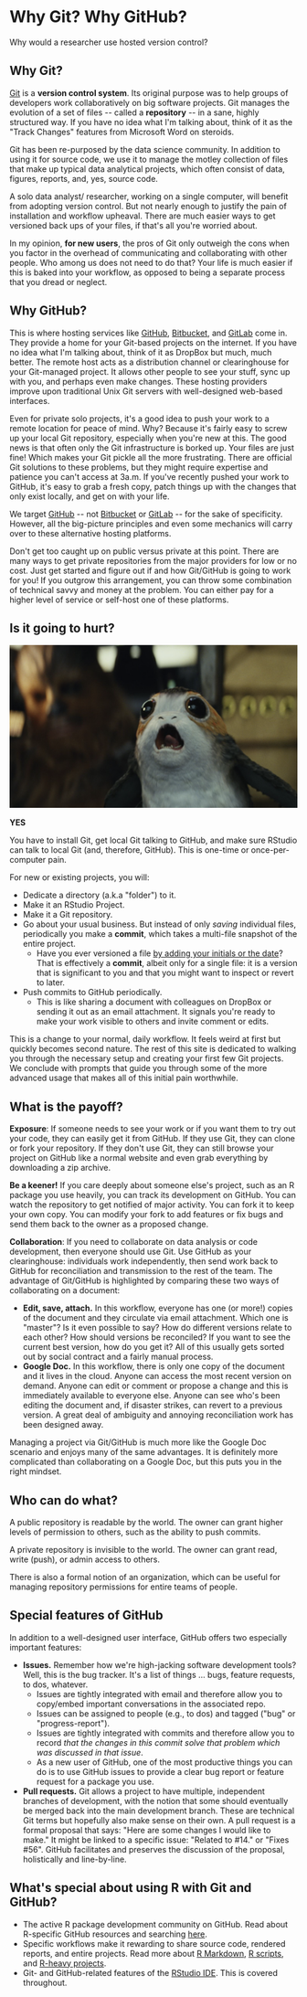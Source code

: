 # Why Git? Why GitHub? 

Why would a researcher use hosted version control?

## Why Git?

[Git](http://git-scm.com) is a __version control system__. Its original purpose was to help groups of developers work collaboratively on big software projects. Git manages the evolution of a set of files -- called a __repository__ -- in a sane, highly structured way. If you have no idea what I'm talking about, think of it as the "Track Changes" features from Microsoft Word on steroids.

Git has been re-purposed by the data science community. In addition to using it for source code, we use it to manage the motley collection of files that make up typical data analytical projects, which often consist of data, figures, reports, and, yes, source code.

A solo data analyst/ researcher, working on a single computer, will benefit from adopting version control. But not nearly enough to justify the pain of installation and workflow upheaval. There are much easier ways to get versioned back ups of your files, if that's all you're worried about.

In my opinion, **for new users**, the pros of Git only outweigh the cons when you factor in the overhead of communicating and collaborating with other people. Who among us does not need to do that? Your life is much easier if this is baked into your workflow, as opposed to being a separate process that you dread or neglect.

## Why GitHub?

This is where hosting services like [GitHub](https://github.com), [Bitbucket](https://bitbucket.org), and [GitLab](https://about.gitlab.com) come in. They provide a home for your Git-based projects on the internet.  If you have no idea what I'm talking about, think of it as DropBox but much, much better. The remote host acts as a distribution channel or clearinghouse for your Git-managed project. It allows other people to see your stuff, sync up with you, and perhaps even make changes. These hosting providers improve upon traditional Unix Git servers with well-designed web-based interfaces.

Even for private solo projects, it's a good idea to push your work to a remote location for peace of mind. Why? Because it's fairly easy to screw up your local Git repository, especially when you're new at this. The good news is that often only the Git infrastructure is borked up. Your files are just fine! Which makes your Git pickle all the more frustrating. There are official Git solutions to these problems, but they might require expertise and patience you can't access at 3a.m. If you've recently pushed your work to GitHub, it's easy to grab a fresh copy, patch things up with the changes that only exist locally, and get on with your life.

We target [GitHub](https://github.com) -- not [Bitbucket](https://bitbucket.org) or [GitLab](https://about.gitlab.com) -- for the sake of specificity. However, all the big-picture principles and even some mechanics will carry over to these alternative hosting platforms.

Don't get too caught up on public versus private at this point. There are many ways to get private repositories from the major providers for low or no cost. Just get started and figure out if and how Git/GitHub is going to work for you! If you outgrow this arrangement, you can throw some combination of technical savvy and money at the problem. You can either pay for a higher level of service or self-host one of these platforms.

## Is it going to hurt?

<img src="images/porg.png" alt="porg"/>

**YES**

You have to install Git, get local Git talking to GitHub, and make sure RStudio can talk to local Git (and, therefore, GitHub). This is one-time or once-per-computer pain.

For new or existing projects, you will:

  * Dedicate a directory (a.k.a "folder") to it.
  * Make it an RStudio Project.
  * Make it a Git repository.
  * Go about your usual business. But instead of only *saving* individual files, periodically you make a **commit**, which takes a multi-file snapshot of the entire project.
    - Have you ever versioned a file [by adding your initials or the date](http://www.phdcomics.com/comics/archive.php?comicid=1531)? That is effectively a **commit**, albeit only for a single file: it is a version that is significant to you and that you might want to inspect or revert to later.
  * Push commits to GitHub periodically.
    - This is like sharing a document with colleagues on DropBox or sending it out as an email attachment. It signals you're ready to make your work visible to others and invite comment or edits.
  
This is a change to your normal, daily workflow. It feels weird at first but quickly becomes second nature. 
The rest of this site is dedicated to walking you through the necessary setup and creating your first few Git projects. We conclude with prompts that guide you through some of the more advanced usage that makes all of this initial pain worthwhile.

## What is the payoff?

**Exposure**: If someone needs to see your work or if you want them to try out your code, they can easily get it from GitHub. If they use Git, they can clone or fork your repository. If they don't use Git, they can still browse your project on GitHub like a normal website and even grab everything by downloading a zip archive.

**Be a keener!** If you care deeply about someone else's project, such as an R package you use heavily, you can track its development on GitHub. You can watch the repository to get notified of major activity. You can fork it to keep your own copy. You can modify your fork to add features or fix bugs and send them back to the owner as a proposed change.

**Collaboration**: If you need to collaborate on data analysis or code development, then everyone should use Git. Use GitHub as your clearinghouse: individuals work independently, then send work back to GitHub for reconciliation and transmission to the rest of the team. The advantage of Git/GitHub is highlighted by comparing these two ways of collaborating on a document:

  * **Edit, save, attach.** In this workflow, everyone has one (or more!) copies of the document and they circulate via email attachment. Which one is "master"? Is it even possible to say? How do different versions relate to each other? How should versions be reconciled? If you want to see the current best version, how do you get it? All of this usually gets sorted out by social contract and a fairly manual process.
  * **Google Doc.** In this workflow, there is only one copy of the document and it lives in the cloud. Anyone can access the most recent version on demand. Anyone can edit or comment or propose a change and this is immediately available to everyone else. Anyone can see who's been editing the document and, if disaster strikes, can revert to a previous version. A great deal of ambiguity and annoying reconciliation work has been designed away.

Managing a project via Git/GitHub is much more like the Google Doc scenario and enjoys many of the same advantages. It is definitely more complicated than collaborating on a Google Doc, but this puts you in the right mindset.

## Who can do what?

A public repository is readable by the world. The owner can grant higher levels of permission to others, such as the ability to push commits.

A private repository is invisible to the world. The owner can grant read, write (push), or admin access to others.

There is also a formal notion of an organization, which can be useful for managing repository permissions for entire teams of people.

## Special features of GitHub


In addition to a well-designed user interface, GitHub offers two especially important features:

  * **Issues.** Remember how we're high-jacking software development tools? Well, this is the bug tracker. It's a list of things ... bugs, feature requests, to dos, whatever.
    - Issues are tightly integrated with email and therefore allow you to copy/embed important conversations in the associated repo.
    - Issues can be assigned to people (e.g., to dos) and tagged ("bug" or "progress-report").
    - Issues are tightly integrated with commits and therefore allow you to record *that the changes in this commit solve that problem which was discussed in that issue*.
    - As a new user of GitHub, one of the most productive things you can do is to use GitHub issues to provide a clear bug report or feature request for a package you use.
 * **Pull requests.** Git allows a project to have multiple, independent branches of development, with the notion that some should eventually be merged back into the main development branch. These are technical Git terms but hopefully also make sense on their own. A pull request is a formal proposal that says: "Here are some changes I would like to make." It might be linked to a specific issue: "Related to #14." or "Fixes #56". GitHub facilitates and preserves the discussion of the proposal, holistically and line-by-line.

## What's special about using R with Git and GitHub?

  * The active R package development community on GitHub. Read about R-specific GitHub resources and searching [here](#search).
  * Specific workflows make it rewarding to share source code, rendered reports, and entire projects. Read more about [R Markdown](#rmd-test-drive), [R scripts](#r-test-drive), and [R-heavy projects](#repo-browsability).
  * Git- and GitHub-related features of the [RStudio IDE](https://www.rstudio.com/products/rstudio-desktop/). This is covered throughout.

